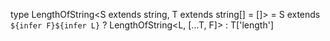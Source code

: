 type LengthOfString<S extends string, T extends string[] = []> = S extends `${infer F}${infer L}` ? LengthOfString<L, [...T, F]> : T['length']
